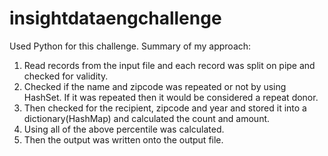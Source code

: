 # insightdataengchallenge
Used Python for this challenge.
Summary of my approach:
1. Read records from the input file and each record was split on pipe and checked for validity.
2. Checked if the name and zipcode was repeated or not by using HashSet. If it was repeated then it would be considered a repeat donor.
3. Then checked for the recipient, zipcode and year and stored it into a dictionary(HashMap) and calculated the count and amount. 
4. Using all of the above percentile was calculated.
5. Then the output was written onto the output file.
